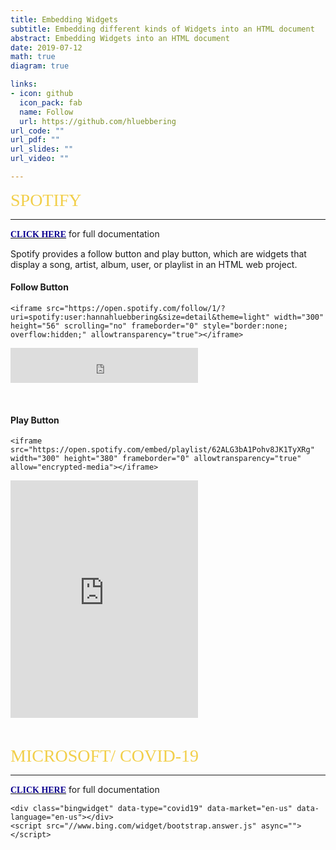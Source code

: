 ```yaml
---
title: Embedding Widgets
subtitle: Embedding different kinds of Widgets into an HTML document
abstract: Embedding Widgets into an HTML document
date: 2019-07-12
math: true
diagram: true

links:
- icon: github
  icon_pack: fab
  name: Follow
  url: https://github.com/hluebbering
url_code: ""
url_pdf: ""
url_slides: ""
url_video: ""

---
```



<span style="color: #f2cf4a; font-family: Babas; font-size: 2em;">SPOTIFY</span>

***
[<span style="color:#0c008f; font-family: Babas;">**CLICK HERE**</span>](https://developer.spotify.com/documentation/widgets/) 
for full documentation


Spotify provides a follow button and play button, which are widgets that display a song, artist, album, user, or playlist in an HTML web project.


#### Follow Button

```
<iframe src="https://open.spotify.com/follow/1/?uri=spotify:user:hannahluebbering&size=detail&theme=light" width="300" height="56" scrolling="no" frameborder="0" style="border:none; overflow:hidden;" allowtransparency="true"></iframe>
```



<iframe src="https://open.spotify.com/follow/1/?uri=spotify:user:hannahluebbering&size=detail&theme=light" width="300" height="56" scrolling="no" frameborder="0" style="border:none; overflow:hidden;" allowtransparency="true"></iframe>

<p>&nbsp;</p>


#### Play Button

```
<iframe src="https://open.spotify.com/embed/playlist/62ALG3bA1Pohv8JK1TyXRg" width="300" height="380" frameborder="0" allowtransparency="true" allow="encrypted-media"></iframe>
```

<iframe src="https://open.spotify.com/embed/playlist/62ALG3bA1Pohv8JK1TyXRg" width="300" height="380" frameborder="0" allowtransparency="true" allow="encrypted-media"></iframe>


<p>&nbsp;</p>



<span style="color: #f2cf4a; font-family: Babas; font-size: 2em;">MICROSOFT/ COVID-19</span>

***
[<span style="color:#0c008f; font-family: Babas;">**CLICK HERE**</span>](https://github.com/microsoft/COVID-19-Widget) 
for full documentation

```
<div class="bingwidget" data-type="covid19" data-market="en-us" data-language="en-us"></div>
<script src="//www.bing.com/widget/bootstrap.answer.js" async=""></script>
```

<div class="bingwidget" data-type="covid19" data-market="en-us" data-language="en-us"></div>
<script src="//www.bing.com/widget/bootstrap.answer.js" async=""></script>

